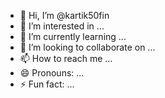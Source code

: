 - 👋 Hi, I’m @kartik50fin
- 👀 I’m interested in ...
- 🌱 I’m currently learning ...
- 💞️ I’m looking to collaborate on ...
- 📫 How to reach me ...
- 😄 Pronouns: ...
- ⚡ Fun fact: ...

<!---
kartik50fin/kartik50fin is a ✨ special ✨ repository because its `README.md` (this file) appears on your GitHub profile.
You can click the Preview link to take a look at your changes.
--->
